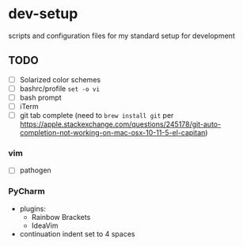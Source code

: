 # dev-setup
scripts and configuration files for my standard setup for development

## TODO
- [ ] Solarized color schemes
- [ ] bashrc/profile `set -o vi`
- [ ] bash prompt
- [ ] iTerm
- [ ] git tab complete (need to `brew install git` per https://apple.stackexchange.com/questions/245178/git-auto-completion-not-working-on-mac-osx-10-11-5-el-capitan)
### vim
- [ ] pathogen
### PyCharm
- plugins:
  - Rainbow Brackets
  - IdeaVim
- continuation indent set to 4 spaces
